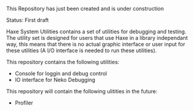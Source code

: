 This Repository has just been created and is under construction

Status: First draft

Haxe System Utilities contains a set of utilities for debugging and testing.
The utility set is designed for users that use Haxe in a library independant way, this means that there is no actual graphic interface or user input for these utilities (A I/O interface is needed to run these utilities).

This repository contains the following utilities:
* Console for loggin and debug control
* IO interface for Neko Debugging

This repository will contain the following ulitities in the future:
* Profiler

